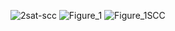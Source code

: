 ![2sat-scc](https://github.com/user-attachments/assets/c98ba743-e261-42a7-9119-226193a471ed)
![Figure_1](https://github.com/user-attachments/assets/5da4504d-e619-4703-97dc-020a387b0f3d)
![Figure_1SCC](https://github.com/user-attachments/assets/2f4defe1-a9ca-4935-832b-3275854600d3)
